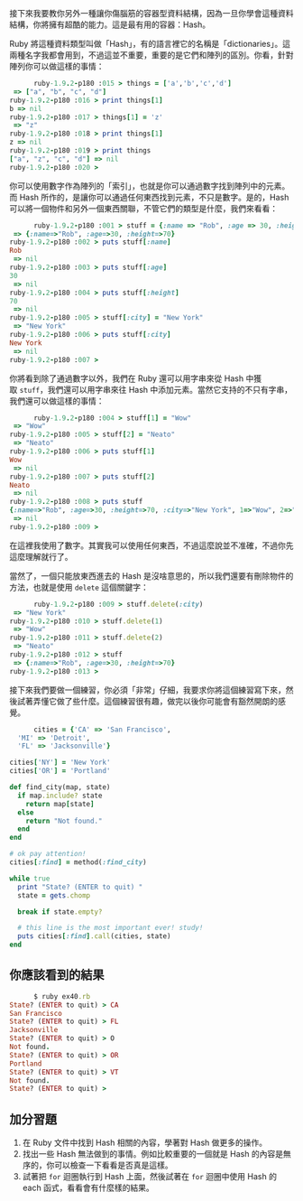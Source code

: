 接下來我要教你另外一種讓你傷腦筋的容器型資料結構，因為一旦你學會這種資料結構，你將擁有超酷的能力。這是最有用的容器：Hash。

Ruby 將這種資料類型叫做「Hash」，有的語言裡它的名稱是「dictionaries」。這兩種名字我都會用到，不過這並不重要，重要的是它們和陣列的區別。你看，針對陣列你可以做這樣的事情：

```rb
      ruby-1.9.2-p180 :015 > things = ['a','b','c','d']
 => ["a", "b", "c", "d"]
ruby-1.9.2-p180 :016 > print things[1]
b => nil
ruby-1.9.2-p180 :017 > things[1] = 'z'
 => "z"
ruby-1.9.2-p180 :018 > print things[1]
z => nil
ruby-1.9.2-p180 :019 > print things
["a", "z", "c", "d"] => nil
ruby-1.9.2-p180 :020 >

```

你可以使用數字作為陣列的「索引」，也就是你可以通過數字找到陣列中的元素。而 Hash 所作的，是讓你可以通過任何東西找到元素，不只是數字。是的，Hash 可以將一個物件和另外一個東西關聯，不管它們的類型是什麼，我們來看看：

```rb
      ruby-1.9.2-p180 :001 > stuff = {:name => "Rob", :age => 30, :height => 5*12+10}
 => {:name=>"Rob", :age=>30, :height=>70}
ruby-1.9.2-p180 :002 > puts stuff[:name]
Rob
 => nil
ruby-1.9.2-p180 :003 > puts stuff[:age]
30
 => nil
ruby-1.9.2-p180 :004 > puts stuff[:height]
70
 => nil
ruby-1.9.2-p180 :005 > stuff[:city] = "New York"
 => "New York"
ruby-1.9.2-p180 :006 > puts stuff[:city]
New York
 => nil
ruby-1.9.2-p180 :007 >

```

你將看到除了通過數字以外，我們在 Ruby 還可以用字串來從 Hash 中獲取 `stuff`，我們還可以用字串來往 Hash 中添加元素。當然它支持的不只有字串，我們還可以做這樣的事情：

```rb
      ruby-1.9.2-p180 :004 > stuff[1] = "Wow"
 => "Wow"
ruby-1.9.2-p180 :005 > stuff[2] = "Neato"
 => "Neato"
ruby-1.9.2-p180 :006 > puts stuff[1]
Wow
 => nil
ruby-1.9.2-p180 :007 > puts stuff[2]
Neato
 => nil
ruby-1.9.2-p180 :008 > puts stuff
{:name=>"Rob", :age=>30, :height=>70, :city=>"New York", 1=>"Wow", 2=>"Neato"}
 => nil
ruby-1.9.2-p180 :009 >

```

在這裡我使用了數字。其實我可以使用任何東西，不過這麼說並不准確，不過你先這麼理解就行了。

當然了，一個只能放東西進去的 Hash 是沒啥意思的，所以我們還要有刪除物件的方法，也就是使用 `delete` 這個關鍵字：

```rb
      ruby-1.9.2-p180 :009 > stuff.delete(:city)
 => "New York"
ruby-1.9.2-p180 :010 > stuff.delete(1)
 => "Wow"
ruby-1.9.2-p180 :011 > stuff.delete(2)
 => "Neato"
ruby-1.9.2-p180 :012 > stuff
 => {:name=>"Rob", :age=>30, :height=>70}
ruby-1.9.2-p180 :013 >

```

接下來我們要做一個練習，你必須「非常」仔細，我要求你將這個練習寫下來，然後試著弄懂它做了些什麼。這個練習很有趣，做完以後你可能會有豁然開朗的感覺。

```rb
      cities = {'CA' => 'San Francisco',
  'MI' => 'Detroit',
  'FL' => 'Jacksonville'}

cities['NY'] = 'New York'
cities['OR'] = 'Portland'

def find_city(map, state)
  if map.include? state
    return map[state]
  else
    return "Not found."
  end
end

# ok pay attention!
cities[:find] = method(:find_city)

while true
  print "State? (ENTER to quit) "
  state = gets.chomp

  break if state.empty?

  # this line is the most important ever! study!
  puts cities[:find].call(cities, state)
end

```

## 你應該看到的結果

```rb
      $ ruby ex40.rb 
State? (ENTER to quit) > CA
San Francisco
State? (ENTER to quit) > FL
Jacksonville
State? (ENTER to quit) > O
Not found.
State? (ENTER to quit) > OR
Portland
State? (ENTER to quit) > VT
Not found.
State? (ENTER to quit) >

```

## 加分習題

1.  在 Ruby 文件中找到 Hash 相關的內容，學著對 Hash 做更多的操作。
2.  找出一些 Hash 無法做到的事情。例如比較重要的一個就是 Hash 的內容是無序的，你可以檢查一下看看是否真是這樣。
3.  試著把 `for` 迴圈執行到 Hash 上面，然後試著在 `for` 迴圈中使用 Hash 的 each 函式，看看會有什麼樣的結果。